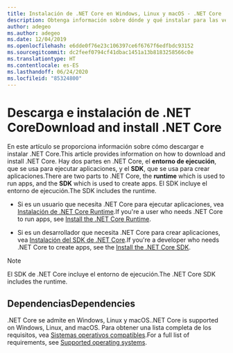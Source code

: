 ```yaml
---
title: Instalación de .NET Core en Windows, Linux y macOS - .NET Core
description: Obtenga información sobre dónde y qué instalar para las versiones de Windows, Linux y macOS de .NET Core. Descubra qué dependencias necesita para desarrollar, implementar y ejecutar aplicaciones de .NET Core.
author: adegeo
ms.author: adegeo
ms.date: 12/04/2019
ms.openlocfilehash: e6dde0f76e23c106397ce6f6767f6edfbdc93152
ms.sourcegitcommit: dc2feef0794cf41dbac1451a13b8183258566c0e
ms.translationtype: HT
ms.contentlocale: es-ES
ms.lasthandoff: 06/24/2020
ms.locfileid: "85324800"
---
```

# <a name="download-and-install-net-core"></a><span data-ttu-id="ecdd2-104">Descarga e instalación de .NET Core</span><span class="sxs-lookup"><span data-stu-id="ecdd2-104">Download and install .NET Core</span></span>

<span data-ttu-id="ecdd2-105">En este artículo se proporciona información sobre cómo descargar e instalar .NET Core.</span><span class="sxs-lookup"><span data-stu-id="ecdd2-105">This article provides information on how to download and install .NET Core.</span></span> <span data-ttu-id="ecdd2-106">Hay dos partes en .NET Core, el **entorno de ejecución**, que se usa para ejecutar aplicaciones, y el **SDK**, que se usa para crear aplicaciones.</span><span class="sxs-lookup"><span data-stu-id="ecdd2-106">There are two parts to .NET Core, the **runtime** which is used to run apps, and the **SDK** which is used to create apps.</span></span> <span data-ttu-id="ecdd2-107">El SDK incluye el entorno de ejecución.</span><span class="sxs-lookup"><span data-stu-id="ecdd2-107">The SDK includes the runtime.</span></span>

- <span data-ttu-id="ecdd2-108">Si es un usuario que necesita .NET Core para ejecutar aplicaciones, vea [Instalación de .NET Core Runtime](runtime.md).</span><span class="sxs-lookup"><span data-stu-id="ecdd2-108">If you're a user who needs .NET Core to run apps, see [Install the .NET Core Runtime](runtime.md).</span></span>

- <span data-ttu-id="ecdd2-109">Si es un desarrollador que necesita .NET Core para crear aplicaciones, vea [Instalación del SDK de .NET Core](sdk.md).</span><span class="sxs-lookup"><span data-stu-id="ecdd2-109">If you're a developer who needs .NET Core to create apps, see the [Install the .NET Core SDK](sdk.md).</span></span>

> [!NOTE]
> <span data-ttu-id="ecdd2-110">El SDK de .NET Core incluye el entorno de ejecución.</span><span class="sxs-lookup"><span data-stu-id="ecdd2-110">The .NET Core SDK includes the runtime.</span></span>

## <a name="dependencies"></a><span data-ttu-id="ecdd2-111">Dependencias</span><span class="sxs-lookup"><span data-stu-id="ecdd2-111">Dependencies</span></span>

<span data-ttu-id="ecdd2-112">.NET Core se admite en Windows, Linux y macOS.</span><span class="sxs-lookup"><span data-stu-id="ecdd2-112">.NET Core is supported on Windows, Linux, and macOS.</span></span> <span data-ttu-id="ecdd2-113">Para obtener una lista completa de los requisitos, vea [Sistemas operativos compatibles](dependencies.md).</span><span class="sxs-lookup"><span data-stu-id="ecdd2-113">For a full list of requirements, see [Supported operating systems](dependencies.md).</span></span>
